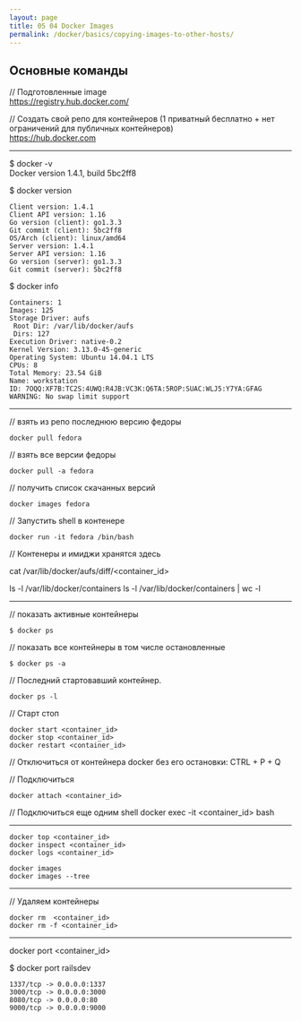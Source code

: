 ```yaml
---
layout: page
title: 05 04 Docker Images
permalink: /docker/basics/copying-images-to-other-hosts/
---
```



## Основные команды

// Подготовленные image  
https://registry.hub.docker.com/  

// Создать свой репо для контейнеров (1 приватный бесплатно + нет ограничений для публичных контейнеров)  
https://hub.docker.com  

___

$ docker -v  
    Docker version 1.4.1, build 5bc2ff8

$ docker version  

    Client version: 1.4.1
    Client API version: 1.16
    Go version (client): go1.3.3
    Git commit (client): 5bc2ff8
    OS/Arch (client): linux/amd64
    Server version: 1.4.1
    Server API version: 1.16
    Go version (server): go1.3.3
    Git commit (server): 5bc2ff8


$ docker info

    Containers: 1
    Images: 125
    Storage Driver: aufs
     Root Dir: /var/lib/docker/aufs
     Dirs: 127
    Execution Driver: native-0.2
    Kernel Version: 3.13.0-45-generic
    Operating System: Ubuntu 14.04.1 LTS
    CPUs: 8
    Total Memory: 23.54 GiB
    Name: workstation
    ID: 7OQQ:XF7B:TC2S:4UWQ:R4JB:VC3K:Q6TA:5ROP:SUAC:WLJ5:Y7YA:GFAG
    WARNING: No swap limit support

___



// взять из репо последнюю версию федоры  

    docker pull fedora

// взять все версии федоры  

    docker pull -a fedora

// получить список скачанных версий  

    docker images fedora

// Запустить shell в контенере  

    docker run -it fedora /bin/bash

// Контенеры и имиджи хранятся здесь  

cat /var/lib/docker/aufs/diff/<container_id>


ls -l /var/lib/docker/containers
ls -l /var/lib/docker/containers | wc -l

___

// показать активные контейнеры

    $ docker ps


// показать все контейнеры в том числе остановленные  

    $ docker ps -a


// Последний стартовавший контейнер.  

    docker ps -l


// Старт стоп

    docker start <container_id>
    docker stop <container_id>
    docker restart <container_id>

// Отключиться от контейнера docker без его остановки:
    CTRL + P + Q

// Подключиться  

    docker attach <container_id>

// Подключиться еще одним shell
    docker exec -it <container_id> bash

___


    docker top <container_id>
    docker inspect <container_id>
    docker logs <container_id>

    docker images
    docker images --tree


---

// Удаляем контейнеры

    docker rm  <container_id>
    docker rm -f <container_id>


------------

docker port <container_id>

$ docker port railsdev  

    1337/tcp -> 0.0.0.0:1337
    3000/tcp -> 0.0.0.0:3000
    8080/tcp -> 0.0.0.0:80
    9000/tcp -> 0.0.0.0:9000
